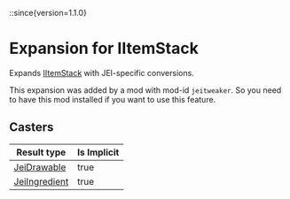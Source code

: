 ::since{version=1.1.0}
# Expansion for IItemStack

Expands [IItemStack](/vanilla/api/items/IItemStack) with JEI-specific conversions.

This expansion was added by a mod with mod-id `jeitweaker`. So you need to have this mod installed if you want to use this feature.

## Casters

| Result type | Is Implicit |
|-------------|-------------|
| [JeiDrawable](/mods/JEITweaker/API/Component/JeiDrawable) | true |
| [JeiIngredient](/mods/JEITweaker/API/Component/JeiIngredient) | true |

